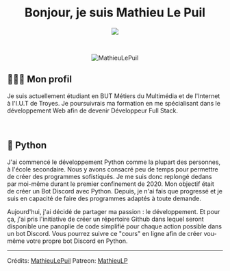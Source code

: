 <h1 align="center">Bonjour, je suis Mathieu Le Puil</h1>
<p align="center">
  <img src="https://readme-typing-svg.herokuapp.com?lines=D%C3%A9veloppeur+de+Bot+Discord">
</p>

<br>

<p align="center">
	<img src="https://komarev.com/ghpvc/?username=MathieuLePuil&label=Nombre%20de%20vues&color=0e75b6&style=plastic" alt="MathieuLePuil" />
	
</p>

## 👨🏼‍💼 Mon profil

Je suis actuellement étudiant en BUT Métiers du Multimédia et de l'Internet à l'I.U.T de Troyes. Je poursuivrais ma formation en me spécialisant dans le développement Web afin de devenir Développeur Full Stack.

<br>

## 🐍 Python

J'ai commencé le développement Python comme la plupart des personnes, à l'école secondaire. Nous y avons consacré peu de temps pour permettre de créer des programmes sofistiqués. Je me suis donc replongé dedans par moi-même durant le premier confinement de 2020. Mon objectif était de créer un Bot Discord avec Python. Depuis, je n'ai fais que progressé et je suis en capacité de faire des programmes adaptés à toute demande.

Aujourd'hui, j'ai décidé de partager ma passion : le développement. Et pour ça, j'ai pris l'initiative de créer un répertoire Github dans lequel seront disponible une panoplie de code simplifié pour chaque action possible dans un bot Discord. Vous pourrez suivre ce "cours" en ligne afin de créer vou-même votre propre bot Discord en Python.

---

Crédits: [MathieuLePuil](https://github.com/MathieuLePuil)
Patreon: [MathieuLP](https://www.patreon.com/mathieulp)
